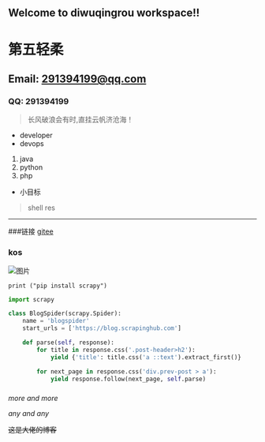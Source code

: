 ## Welcome to diwuqingrou workspace!!

# 第五轻柔
## Email: 291394199@qq.com
### QQ: 291394199
> 长风破浪会有时,直挂云帆济沧海！

* developer
* devops
1. java
2. python
3. php
* 小目标
 > shell res

---
###链接
[gitee](https://gitee.com/diwuqingrou404/)

[blog]: http://www.diwuqingrou.cn/article/4 "博客"
[home]: http://www.diwuqingrou.cn/admin "后台"

### kos

![图片](https://ws2.sinaimg.cn/large/9150e4e5ly1fhx5kcor4xg207y05mmy4.gif)


`print ("pip install scrapy")`

```python
import scrapy

class BlogSpider(scrapy.Spider):
    name = 'blogspider'
    start_urls = ['https://blog.scrapinghub.com']

    def parse(self, response):
        for title in response.css('.post-header>h2'):
            yield {'title': title.css('a ::text').extract_first()}

        for next_page in response.css('div.prev-post > a'):
            yield response.follow(next_page, self.parse)
```
###

*more and more*

_any and any_

~~这是大佬的博客~~